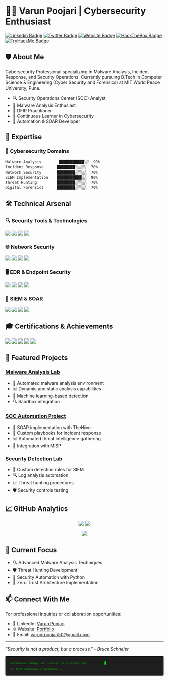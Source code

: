 # 👨‍💻 Varun Poojari | Cybersecurity Enthusiast

[![Linkedin Badge](https://img.shields.io/badge/-LinkedIn-0e76a8?style=for-the-badge&logo=Linkedin&logoColor=white)](https://www.linkedin.com/in/varunpoojari/)
[![Twitter Badge](https://img.shields.io/badge/-Twitter-00acee?style=for-the-badge&logo=Twitter&logoColor=white)](https://twitter.com/itsVarunPujary)
[![Website Badge](https://img.shields.io/badge/-Portfolio-3b5998?style=for-the-badge&logo=google-chrome&logoColor=white)](https://varunpoojari.netlify.app)
[![HackTheBox Badge](https://img.shields.io/badge/-HackTheBox-9FEF00?style=for-the-badge&logo=hackthebox&logoColor=black)](https://academy.hackthebox.com/login)
[![TryHackMe Badge](https://img.shields.io/badge/-TryHackMe-212C42?style=for-the-badge&logo=tryhackme&logoColor=white)](https://tryhackme.com/p/VarunPoojari)

## 🛡️ About Me

Cybersecurity Professional specializing in Malware Analysis, Incident Response, and Security Operations. Currently pursuing B.Tech in Computer Science & Engineering (Cyber Security and Forensics) at MIT World Peace University, Pune.

- 🔍 Security Operations Center (SOC) Analyst
- 🦠 Malware Analysis Enthusiast
- 🚀 DFIR Practitioner
- 🔄 Continuous Learner in Cybersecurity
- 🤖 Automation & SOAR Developer

## 🎯 Expertise

### 🔐 Cybersecurity Domains
```text
Malware Analysis        ███████████░░  90%
Incident Response      ████████░░░░░  70%
Network Security       ████████░░░░░  70%
SIEM Implementation    ███████████░░  90%
Threat Hunting         ████████░░░░░  70%
Digital Forensics      ████████░░░░░  70%
```

## 🛠️ Technical Arsenal

### 🔍 Security Tools & Technologies
<div align="left">
    <img src="https://img.shields.io/badge/-Volatility-000000?style=for-the-badge&logo=volatility&logoColor=white" />
    <img src="https://img.shields.io/badge/-IDA_Pro-4B275F?style=for-the-badge" />
    <img src="https://img.shields.io/badge/-x64dbg-2E64FE?style=for-the-badge" />
    <img src="https://img.shields.io/badge/-Ghidra-DB3552?style=for-the-badge" />
</div>

### 🌐 Network Security
<div align="left">
    <img src="https://img.shields.io/badge/-Wireshark-1679A7?style=for-the-badge&logo=Wireshark&logoColor=white" />
    <img src="https://img.shields.io/badge/-Suricata-EF3B2D?style=for-the-badge&logo=Suricata&logoColor=white" />
    <img src="https://img.shields.io/badge/-Zeek-777BB4?style=for-the-badge&logo=Zeek&logoColor=white" />
    <img src="https://img.shields.io/badge/-Nmap-FF0000?style=for-the-badge" />
</div>

### 🖥️ EDR & Endpoint Security
<div align="left">
    <img src="https://img.shields.io/badge/-Microsoft_Defender_for_Endpoint-00A4EF?style=for-the-badge&logo=Microsoft&logoColor=white" />
    <img src="https://img.shields.io/badge/-Velociraptor-4B275F?style=for-the-badge" />
    <img src="https://img.shields.io/badge/-Sysmon-FF6B6B?style=for-the-badge" />
    <img src="https://img.shields.io/badge/-Qualys-4B275F?style=for-the-badge" />
</div>

### 🎯 SIEM & SOAR
<div align="left">
    <img src="https://img.shields.io/badge/-Microsoft_Sentinel-0078D4?style=for-the-badge&logo=Microsoft&logoColor=white" />
    <img src="https://img.shields.io/badge/-Splunk-000000?style=for-the-badge&logo=Splunk&logoColor=white" />
    <img src="https://img.shields.io/badge/-Elastic-005571?style=for-the-badge&logo=Elastic&logoColor=white" />
    <img src="https://img.shields.io/badge/-TheHive-FF8C00?style=for-the-badge" />
</div>

## 🎓 Certifications & Achievements
<div align="left">
    <img src="https://img.shields.io/badge/-CEHv12-FF0000?style=for-the-badge&logo=EC-COUNCIL&logoColor=white" />
    <img src="https://img.shields.io/badge/-NDE-007ACC?style=for-the-badge&logo=EC-COUNCIL&logoColor=white" />
    <img src="https://img.shields.io/badge/-EHE-4D4D4D?style=for-the-badge&logo=EC-COUNCIL&logoColor=white" />
    <img src="https://img.shields.io/badge/-DFE-006400?style=for-the-badge&logo=EC-COUNCIL&logoColor=white" />
    <img src="https://img.shields.io/badge/-Google_Cybersecurity-4285F4?style=for-the-badge&logo=google&logoColor=white" />
</div>

## 🚀 Featured Projects

### [Malware Analysis Lab](https://github.com/Varunpoojari/Malware_Analysis_Lab)
- 🔬 Automated malware analysis environment
- 📊 Dynamic and static analysis capabilities
- 🤖 Machine learning-based detection
- 🔍 Sandbox integration

### [SOC Automation Project](https://github.com/your-repo)
- 🔄 SOAR implementation with TheHive
- 🤖 Custom playbooks for incident response
- 📊 Automated threat intelligence gathering
- 🎯 Integration with MISP

### [Security Detection Lab](https://github.com/your-repo)
- 🚨 Custom detection rules for SIEM
- 🔍 Log analysis automation
- 📈 Threat hunting procedures
- 🛡️ Security controls testing

## 📈 GitHub Analytics

<p align="center">
    <img height="160em" src="https://github-readme-stats.vercel.app/api?username=Varunpoojari&show_icons=true&theme=radical" />
    <img height="160em" src="https://github-readme-streak-stats.herokuapp.com/?user=Varunpoojari&theme=radical" />
</p>

<p align="center">
    <img height="200em" src="https://github-readme-stats.vercel.app/api/top-langs/?username=Varunpoojari&theme=radical&layout=compact" />
</p>

## 🎯 Current Focus
- 🔍 Advanced Malware Analysis Techniques
- 🛡️ Threat Hunting Development
- 🤖 Security Automation with Python
- 🔐 Zero Trust Architecture Implementation

## 📫 Connect With Me
For professional inquiries or collaboration opportunities:
- 💼 LinkedIn: [Varun Poojari](https://www.linkedin.com/in/varunpoojari50/)
- 🌐 Website: [Portfolio](https://varunpoojari.netlify.app)
- 📧 Email: varunrpoojari50@gmail.com

---
*"Security is not a product, but a process." - Bruce Schneier*


<img src="terminal.svg" width="800" alt="Terminal Animation">
